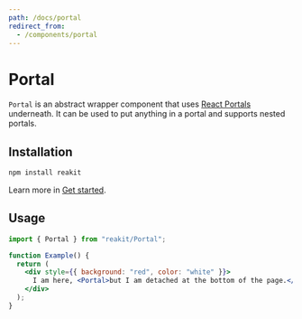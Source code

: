 ```yaml
---
path: /docs/portal
redirect_from:
  - /components/portal
---
```


# Portal

`Portal` is an abstract wrapper component that uses [React Portals](https://reactjs.org/docs/portals.html) underneath. It can be used to put anything in a portal and supports nested portals.

## Installation

```sh
npm install reakit
```

Learn more in [Get started](/docs/get-started).

## Usage

```jsx
import { Portal } from "reakit/Portal";

function Example() {
  return (
    <div style={{ background: "red", color: "white" }}>
      I am here, <Portal>but I am detached at the bottom of the page.</Portal>
    </div>
  );
}
```
